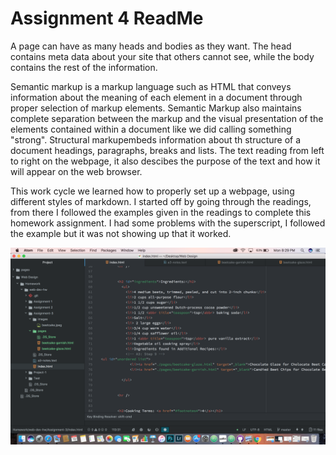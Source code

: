 # Assignment 4 ReadMe

A page can have as many heads and bodies as they want. The head contains meta data about your site that others cannot see, while the body contains the rest of the information.

Semantic markup is a markup language such as HTML that conveys information about the meaning of each element in a document through proper selection of markup elements. Semantic Markup also maintains complete separation between the markup and the visual presentation of the elements contained within a document like we did calling something "strong".
Structural markupembeds information about th structure of a document headings, paragraphs, breaks and lists. The text reading from left to right on the webpage, it also descibes the purpose of the text and how it will appear on the web browser.

This work cycle we learned how to properly set up a webpage, using different styles of markdown. I started off by going through the readings, from there I followed the examples given in the readings to complete this homework assignment. I had some problems with the superscript, I followed the example but it was not showing up that it worked.

![Screenshot](./images/Screenshot.png)
